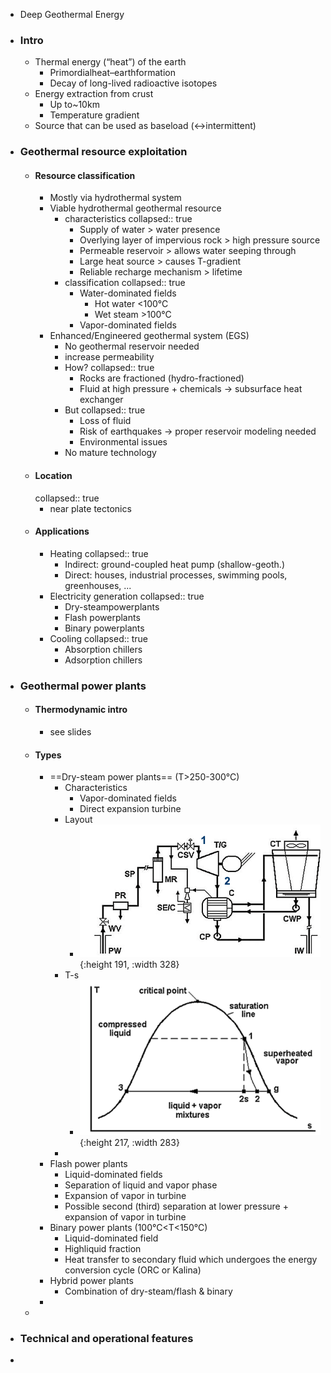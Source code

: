 - Deep Geothermal Energy
- ### Intro
	- Thermal energy (“heat”) of the earth
		- Primordialheat–earthformation
		- Decay of long-lived radioactive isotopes
	- Energy extraction from crust
		- Up to~10km
		- Temperature gradient
	- Source that can be used as baseload (<->intermittent)
- ### Geothermal resource exploitation
	- #### Resource classification
		- Mostly via hydrothermal system
		- Viable hydrothermal geothermal resource
			- characteristics
			  collapsed:: true
				- Supply of water > water presence
				- Overlying layer of impervious rock > high pressure source
				- Permeable reservoir > allows water seeping through
				- Large heat source > causes T-gradient
				- Reliable recharge mechanism > lifetime
			- classification
			  collapsed:: true
				- Water-dominated fields
					- Hot water <100°C
					- Wet steam >100°C
				- Vapor-dominated fields
		- Enhanced/Engineered geothermal system (EGS)
			- No geothermal reservoir needed
			- increase permeability
			- How?
			  collapsed:: true
				- Rocks are fractioned (hydro-fractioned)
				- Fluid at high pressure + chemicals -> subsurface heat exchanger
			- But
			  collapsed:: true
				- Loss of fluid
				- Risk of earthquakes -> proper reservoir modeling needed
				- Environmental issues
			- No mature technology
	- #### Location
	  collapsed:: true
		- near plate tectonics
	- #### Applications
		- Heating
		  collapsed:: true
			- Indirect: ground-coupled heat pump (shallow-geoth.)
			- Direct: houses, industrial processes, swimming pools, greenhouses, ...
		- Electricity generation
		  collapsed:: true
			- Dry-steampowerplants
			- Flash powerplants
			- Binary powerplants
		- Cooling
		  collapsed:: true
			- Absorption chillers
			- Adsorption chillers
- ### Geothermal power plants
	- #### Thermodynamic intro
		- see slides
	- #### Types
		- ==Dry-steam power plants== (T>250-300°C)
			- Characteristics
				- Vapor-dominated fields
				- Direct expansion turbine
			- Layout
				- ![image.png](../assets/image_1683878633922_0.png){:height 191, :width 328}
			- T-s
				- ![image.png](../assets/image_1683878692130_0.png){:height 217, :width 283}
			-
		- Flash power plants
			- Liquid-dominated fields
			- Separation of liquid and vapor phase
			- Expansion of vapor in turbine
			- Possible second (third) separation at lower pressure + expansion of vapor in turbine
		- Binary power plants (100°C<T<150°C)
			- Liquid-dominated field
			- Highliquid fraction
			- Heat transfer to secondary fluid which undergoes the energy conversion cycle (ORC or Kalina)
		- Hybrid power plants
			- Combination of dry-steam/flash & binary
		-
	-
- ### Technical and operational features
-